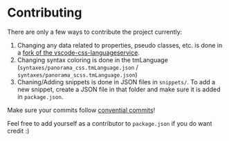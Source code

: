 # Contributing
There are only a few ways to contribute the project currently:
1. Changing any data related to properties, pseudo classes, etc. is done in a [fork of the vscode-css-languageservice](https://github.com/braem/vscode-panorama-css-languageservice).
2. Changing syntax coloring is done in the tmLanguage (`syntaxes/panorama_css.tmLanguage.json` / `syntaxes/panorama_scss.tmLanguage.json`)
3. Chaning/Adding snippets is done in JSON files in `snippets/`. To add a new snippet, create a JSON file in that folder and make sure it is added in `package.json`.

Make sure your commits follow [convential commits](https://www.conventionalcommits.org/en/v1.0.0/)!

Feel free to add yourself as a contributor to `package.json` if you do want credit :)

